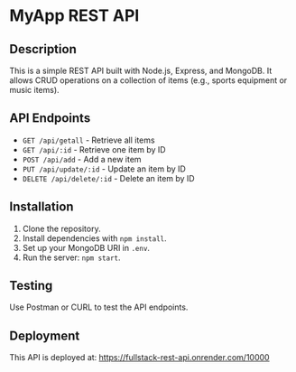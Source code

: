 # MyApp REST API

## Description
This is a simple REST API built with Node.js, Express, and MongoDB. It allows CRUD operations on a collection of items (e.g., sports equipment or music items).

## API Endpoints
- `GET /api/getall` - Retrieve all items
- `GET /api/:id` - Retrieve one item by ID
- `POST /api/add` - Add a new item
- `PUT /api/update/:id` - Update an item by ID
- `DELETE /api/delete/:id` - Delete an item by ID

## Installation
1. Clone the repository.
2. Install dependencies with `npm install`.
3. Set up your MongoDB URI in `.env`.
4. Run the server: `npm start`.

## Testing
Use Postman or CURL to test the API endpoints.

## Deployment
This API is deployed at: https://fullstack-rest-api.onrender.com/10000
